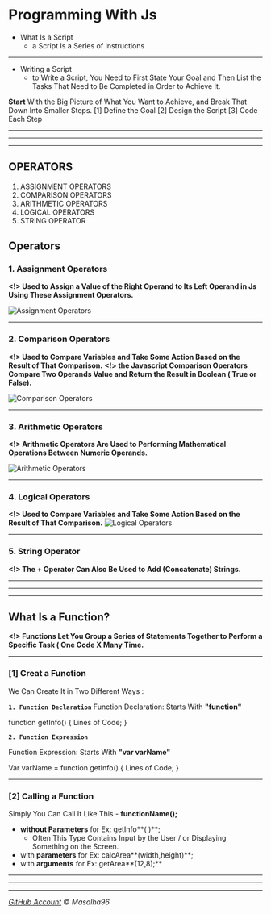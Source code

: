 # Programming With Js 

* What Is a Script
    * a Script Is a Series of Instructions

---

* Writing a Script
  * to Write a Script, You Need to First State Your Goal and Then List the Tasks That Need to Be Completed in Order to Achieve It.


**Start** With the Big Picture of What You Want to Achieve, and Break That Down Into Smaller Steps.
[1]  Define the Goal
[2]  Design the Script
[3]  Code Each Step



--- 
---
---



## OPERATORS
1. ASSIGNMENT OPERATORS 
2. COMPARISON OPERATORS
3. ARITHMETIC OPERATORS
4. LOGICAL OPERATORS
5. STRING OPERATOR


## Operators
### 1. Assignment Operators
**<!> Used to Assign a Value of the Right Operand to Its Left Operand in Js Using These Assignment Operators.**

![ Assignment Operators](https://www.tutsmake.com/wp-content/uploads/2020/05/JavaScript-Assignment-Operators.jpeg)

---

### 2. Comparison Operators
**<!>  Used to Compare Variables and Take Some Action Based on the Result of That Comparison.**
**<!> the Javascript Comparison Operators Compare Two Operands Value and Return the Result in Boolean ( True or False).**

![ Comparison Operators](https://www.tutsmake.com/wp-content/uploads/2020/05/Comparison-Operators-JavaScript.jpeg)

---


### 3. Arithmetic Operators
**<!> Arithmetic Operators Are Used to Performing Mathematical Operations Between Numeric Operands.**

![ Arithmetic Operators](https://www.tutsmake.com/wp-content/uploads/2020/05/JavaScript-Arithmetic-operators.jpeg)
 
---

### 4. Logical Operators
**<!> Used to Compare Variables and Take Some Action Based on the Result of That Comparison.**
![ Logical Operators](https://www.tutsmake.com/wp-content/uploads/2020/05/JavaScript-Logical-Operators.jpeg)

---

### 5. String Operator
   **<!> The + Operator Can Also Be Used to Add (Concatenate) Strings.**




---
---
---



## What Is a Function?
**<!> Functions Let You Group a Series of Statements Together to Perform a Specific Task ( One Code X Many Time.**

---
### [1] Creat a Function 
We Can Create It in Two Different Ways :

**`1. Function Declaration`**
Function Declaration: Starts With **"function"**

function getInfo() {
   Lines of Code; 
   }
  

**`2. Function Expression`**

Function Expression: Starts With **"var varName"**

Var varName = function getInfo() {
   Lines of Code;
   }

---


### [2] Calling  a Function 
Simply You Can Call It Like This - **functionName();**
* **without Parameters** for Ex: getInfo**( )**;
  * Often This Type Contains Input by the User / or Displaying Something on the Screen.
* with **parameters** for Ex: calcArea**(width,height)**;
* with **arguments** for Ex: getArea**(12,8);**



------
------
------


 [*GitHub Account*](https://github.com/masalha-96)
&copy; *Masalha96*         




